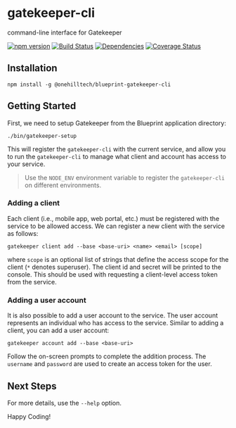 gatekeeper-cli
==============

command-line interface for Gatekeeper

[![npm version](https://img.shields.io/npm/v/@onehilltech/blueprint-gatekeeper-cli.svg?maxAge=2592000)](https://www.npmjs.com/package/@onehilltech/blueprint-gatekeeper-cli)
[![Build Status](https://travis-ci.org/onehilltech/gatekeeper-cli.svg?branch=master)](https://travis-ci.org/onehilltech/gatekeeper-cli)
[![Dependencies](https://david-dm.org/onehilltech/gatekeeper-cli.svg)](https://david-dm.org/onehilltech/gatekeeper-cli)
[![Coverage Status](https://coveralls.io/repos/github/onehilltech/gatekeeper-cli/badge.svg?branch=master)](https://coveralls.io/github/onehilltech/gatekeeper-cli?branch=master)

Installation
--------------

    npm install -g @onehilltech/blueprint-gatekeeper-cli
 
Getting Started
---------------

First, we need to setup Gatekeeper from the Blueprint application directory:

    ./bin/gatekeeper-setup
    
This will register the `gatekeeper-cli` with the current service, and allow you
to run the `gatekeeper-cli` to manage what client and account has access to your
service.

> Use the `NODE_ENV` environment variable to register the `gatekeeper-cli` on 
> different environments.

### Adding a client

Each client (i.e., mobile app, web portal, etc.) must be registered with the service
to be allowed access. We can register a new client with the service as follows:

    gatekeeper client add --base <base-uri> <name> <email> [scope]
    
where `scope` is an optional list of strings that define the access scope for the
client (`*` denotes superuser). The client id and secret will be printed to the
console. This should be used with requesting a client-level access token from the
service.

### Adding a user account

It is also possible to add a user account to the service. The user account represents
an individual who has access to the service. Similar to adding a client, you can add
a user account:

    gatekeeper account add --base <base-uri>
    
Follow the on-screen prompts to complete the addition process. The `username` 
and `password` are used to create an access token for the user.

Next Steps
----------

For more details, use the `--help` option.

Happy Coding!
